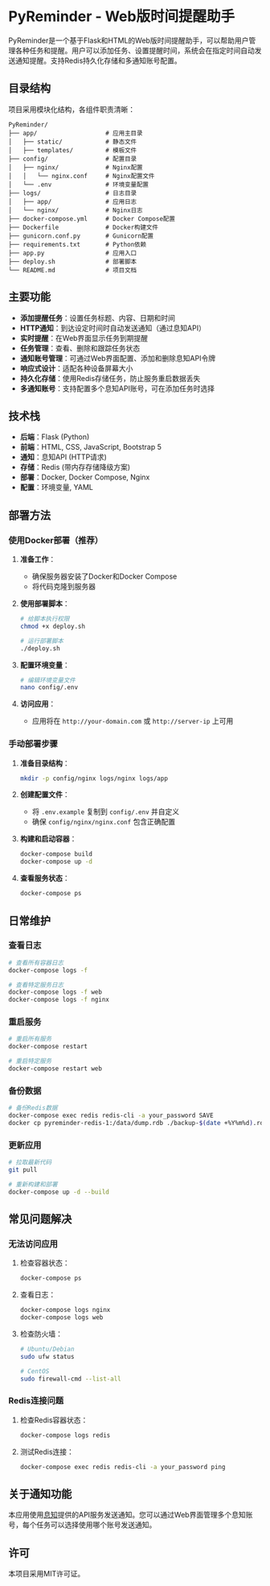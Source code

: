 # PyReminder - Web版时间提醒助手

PyReminder是一个基于Flask和HTML的Web版时间提醒助手，可以帮助用户管理各种任务和提醒。用户可以添加任务、设置提醒时间，系统会在指定时间自动发送通知提醒。支持Redis持久化存储和多通知账号配置。

## 目录结构

项目采用模块化结构，各组件职责清晰：

```
PyReminder/
├── app/                   # 应用主目录
│   ├── static/            # 静态文件
│   ├── templates/         # 模板文件
├── config/                # 配置目录
│   ├── nginx/             # Nginx配置
│   │   └── nginx.conf     # Nginx配置文件
│   └── .env               # 环境变量配置
├── logs/                  # 日志目录
│   ├── app/               # 应用日志
│   └── nginx/             # Nginx日志
├── docker-compose.yml     # Docker Compose配置
├── Dockerfile             # Docker构建文件
├── gunicorn.conf.py       # Gunicorn配置
├── requirements.txt       # Python依赖
├── app.py                 # 应用入口
├── deploy.sh              # 部署脚本
└── README.md              # 项目文档
```

## 主要功能

- **添加提醒任务**：设置任务标题、内容、日期和时间
- **HTTP通知**：到达设定时间时自动发送通知（通过息知API）
- **实时提醒**：在Web界面显示任务到期提醒
- **任务管理**：查看、删除和跟踪任务状态
- **通知账号管理**：可通过Web界面配置、添加和删除息知API令牌
- **响应式设计**：适配各种设备屏幕大小
- **持久化存储**：使用Redis存储任务，防止服务重启数据丢失
- **多通知账号**：支持配置多个息知API账号，可在添加任务时选择

## 技术栈

- **后端**：Flask (Python)
- **前端**：HTML, CSS, JavaScript, Bootstrap 5
- **通知**：息知API (HTTP请求)
- **存储**：Redis (带内存存储降级方案)
- **部署**：Docker, Docker Compose, Nginx
- **配置**：环境变量, YAML

## 部署方法

### 使用Docker部署（推荐）

1. **准备工作**：
   - 确保服务器安装了Docker和Docker Compose
   - 将代码克隆到服务器

2. **使用部署脚本**：
   ```bash
   # 给脚本执行权限
   chmod +x deploy.sh
   
   # 运行部署脚本
   ./deploy.sh
   ```

3. **配置环境变量**：
   ```bash
   # 编辑环境变量文件
   nano config/.env
   ```

4. **访问应用**：
   - 应用将在 `http://your-domain.com` 或 `http://server-ip` 上可用

### 手动部署步骤

1. **准备目录结构**：
   ```bash
   mkdir -p config/nginx logs/nginx logs/app
   ```

2. **创建配置文件**：
   - 将 `.env.example` 复制到 `config/.env` 并自定义
   - 确保 `config/nginx/nginx.conf` 包含正确配置

3. **构建和启动容器**：
   ```bash
   docker-compose build
   docker-compose up -d
   ```

4. **查看服务状态**：
   ```bash
   docker-compose ps
   ```

## 日常维护

### 查看日志

```bash
# 查看所有容器日志
docker-compose logs -f

# 查看特定服务日志
docker-compose logs -f web
docker-compose logs -f nginx
```

### 重启服务

```bash
# 重启所有服务
docker-compose restart

# 重启特定服务
docker-compose restart web
```

### 备份数据

```bash
# 备份Redis数据
docker-compose exec redis redis-cli -a your_password SAVE
docker cp pyreminder-redis-1:/data/dump.rdb ./backup-$(date +%Y%m%d).rdb
```

### 更新应用

```bash
# 拉取最新代码
git pull

# 重新构建和部署
docker-compose up -d --build
```

## 常见问题解决

### 无法访问应用

1. 检查容器状态：
   ```bash
   docker-compose ps
   ```

2. 查看日志：
   ```bash
   docker-compose logs nginx
   docker-compose logs web
   ```

3. 检查防火墙：
   ```bash
   # Ubuntu/Debian
   sudo ufw status
   
   # CentOS
   sudo firewall-cmd --list-all
   ```

### Redis连接问题

1. 检查Redis容器状态：
   ```bash
   docker-compose logs redis
   ```

2. 测试Redis连接：
   ```bash
   docker-compose exec redis redis-cli -a your_password ping
   ```

## 关于通知功能

本应用使用[息知](https://xz.qqoq.net/)提供的API服务发送通知。您可以通过Web界面管理多个息知账号，每个任务可以选择使用哪个账号发送通知。

## 许可

本项目采用MIT许可证。 